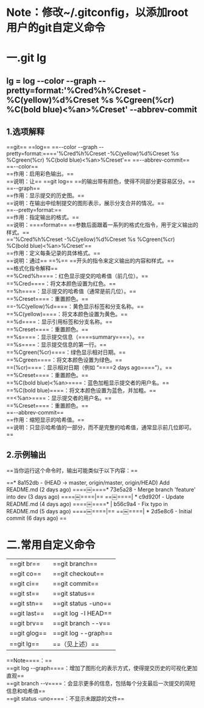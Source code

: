 # Note：修改~/.gitconfig，以添加root用户的git自定义命令
   

# 一.git lg

## lg = log --color --graph --pretty=format:'%Cred%h%Creset -%C(yellow)%d%Creset %s %Cgreen(%cr) %C(bold blue)<%an>%Creset' --abbrev-commit
 
## 1.选项解释

==git== ==log== ==--color --graph --pretty=format:===='%Cred%h%Creset -%C(yellow)%d%Creset %s %Cgreen(%cr) %C(bold blue)<%an>%Creset'== ==--abbrev-commit==  
==--color==  
==作用：启用彩色输出。==  
==说明：让== ==git log== ==的输出带有颜色，使得不同部分更容易区分。==  
==--graph==  
==作用：显示提交的历史图。==  
==说明：在输出中绘制提交的图形表示，展示分支合并的情况。==  
==--pretty=format:==  
==作用：指定输出的格式。==  
==说明：====format== ==参数后面跟着一系列的格式化指令，用于定义输出的样式。==  
=='%Cred%h%Creset -%C(yellow)%d%Creset %s %Cgreen(%cr) %C(bold blue)<%an>%Creset'==  
==作用：定义每条记录的具体格式。==  
==说明：通过== ==%== ==开头的指令来定义输出的内容和样式。==  
==格式化指令解释==  
==%Cred%h====：红色显示提交的哈希值（前几位）。==  
==%Cred====：将文本颜色设置为红色。==  
==%h====：显示提交的哈希值（通常是前几位）。==  
==%Creset====：重置颜色。==  
==-%C(yellow)%d====：黄色显示标签和分支名称。==  
==%C(yellow)====：将文本颜色设置为黄色。==  
==%d====：显示引用标签和分支名称。==  
==%Creset====：重置颜色。==  
==%s====：显示提交信息（====summary====）。==  
==%s====：显示提交信息的第一行。==  
==%Cgreen(%cr)====：绿色显示相对日期。==  
==%Cgreen====：将文本颜色设置为绿色。==  
==(%cr)====：显示相对日期（例如 “====2 days ago====”）。==  
==%Creset====：重置颜色。==  
==%C(bold blue)<%an>====：蓝色加粗显示提交者的用户名。==  
==%C(bold blue)====：将文本颜色设置为蓝色，并加粗。==  
==<%an>====：显示提交者的用户名。==  
==%Creset====：重置颜色。==  
==--abbrev-commit==  
==作用：缩短显示的哈希值。==  
==说明：只显示哈希值的一部分，而不是完整的哈希值，通常显示前几位即可。==
 
## 2.示例输出

==当你运行这个命令时，输出可能类似于以下内容：==
 
==* 8a152db - (HEAD -> master, origin/master, origin/HEAD) Add README.md (2 days ago) <Alice>====￼====* 73e5a28 - Merge branch 'feature' into dev (3 days ago) <Bob>====￼====|\== ==￼====| * c9d920f - Update README.md (4 days ago) <Charlie>====￼====* | b56c9a4 - Fix typo in README.md (5 days ago) <David>====￼====|\== ==￼====| * 2d5e8c6 - Initial commit (6 days ago) <Eve>==
      

# 二.常用自定义命令
 
|   |   |
|---|---|
|==git br==|==git branch==|
|==git co==|==git checkout==|
|==git ci==|==git commit==|
|==git st==|==git status==|
|==git stn==|==git status -uno==|
|==git last==|==git log -l HEAD==|
|==git brv==|==git branch --v==|
|==git glog==|==git log --graph==|
|==git lg==|==（见上述）==|
 
==Note====：==  
==git log --graph====：增加了图形化的表示方式，使得提交历史的可视化更加直观==  
==git branch --v====：会显示更多的信息，包括每个分支最后一次提交的简短信息和哈希值==  
==git status -uno====：不显示未跟踪的文件==